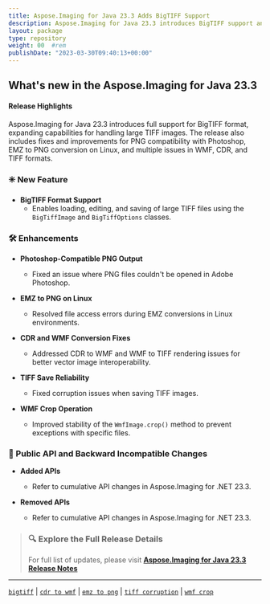 ```yaml
---
title: Aspose.Imaging for Java 23.3 Adds BigTIFF Support
description: Aspose.Imaging for Java 23.3 introduces BigTIFF support and resolves key issues in PNG, EMZ, CDR, WMF, and TIFF image conversions for enhanced compatibility.
layout: package
type: repository
weight: 00	#rem
publishDate: "2023-03-30T09:40:13+00:00"
---
```


## What's new in the Aspose.Imaging for Java 23.3

#### Release Highlights

Aspose.Imaging for Java 23.3 introduces full support for BigTIFF format, expanding capabilities for handling large TIFF images. The release also includes fixes and improvements for PNG compatibility with Photoshop, EMZ to PNG conversion on Linux, and multiple issues in WMF, CDR, and TIFF formats.

### ✳️ New Feature

- **BigTIFF Format Support**
  - Enables loading, editing, and saving of large TIFF files using the `BigTiffImage` and `BigTiffOptions` classes.

### 🛠 Enhancements

- **Photoshop-Compatible PNG Output**
  - Fixed an issue where PNG files couldn't be opened in Adobe Photoshop.

- **EMZ to PNG on Linux**
  - Resolved file access errors during EMZ conversions in Linux environments.

- **CDR and WMF Conversion Fixes**
  - Addressed CDR to WMF and WMF to TIFF rendering issues for better vector image interoperability.

- **TIFF Save Reliability**
  - Fixed corruption issues when saving TIFF images.

- **WMF Crop Operation**
  - Improved stability of the `WmfImage.crop()` method to prevent exceptions with specific files.

### 🔄 Public API and Backward Incompatible Changes

- **Added APIs**
  - Refer to cumulative API changes in Aspose.Imaging for .NET 23.3.

- **Removed APIs**
  - Refer to cumulative API changes in Aspose.Imaging for .NET 23.3.

> ### 🔍 Explore the Full Release Details
>
> For full list of updates, please visit **[Aspose.Imaging for Java 23.3 Release Notes](https://releases.aspose.com/imaging/java/release-notes/2023/aspose-imaging-for-java-23-3-release-notes/)**

---

[`bigtiff`](https://search.aspose.com/q/bigtiff.html) | [`cdr to wmf`](https://search.aspose.com/q/cdr-to-wmf.html) | [`emz to png`](https://search.aspose.com/q/emz-to-png.html) | [`tiff corruption`](https://search.aspose.com/q/tiff-corruption.html) | [`wmf crop`](https://search.aspose.com/q/wmf-crop.html)
